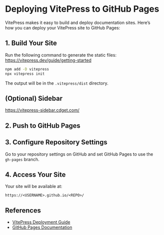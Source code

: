 # Deploying VitePress to GitHub Pages

VitePress makes it easy to build and deploy documentation sites. Here’s how you can deploy your VitePress site to GitHub Pages:

## 1. Build Your Site

Run the following command to generate the static files:
https://vitepress.dev/guide/getting-started

```bash
npm add -D vitepress
npx vitepress init
```

The output will be in the `.vitepress/dist` directory.

## (Optional) Sidebar
https://vitepress-sidebar.cdget.com/


## 2. Push to GitHub Pages


## 3. Configure Repository Settings

Go to your repository settings on GitHub and set GitHub Pages to use the `gh-pages` branch.

## 4. Access Your Site

Your site will be available at:

```
https://<USERNAME>.github.io/<REPO>/
```

## References

- [VitePress Deployment Guide](https://vitepress.dev/guide/deploy)
- [GitHub Pages Documentation](https://docs.github.com/en/pages)

